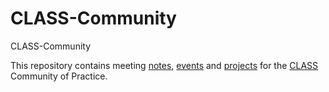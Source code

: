 # CLASS-Community
CLASS-Community

This repository contains meeting [notes](/notes), [events](./2022-calendar) and [projects](/projects) for the [CLASS](https://internet2.edu/cloud/cloud-learning-and-skills-sessions/) Community of Practice. 
